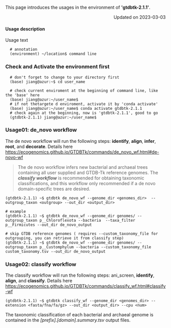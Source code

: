 
This page introduces the usages in the environment of **'gtdbtk-2.1.1'**.

<p align="right"> Updated on 2023-03-03 </p>

#### Usage description
Usage text 
```
  # annotation
  (environment) ~/location$ command line
```


### Check and Activate the environment first
```
  # don't forget to change to your directory first
  (base) jiang@azur:~$ cd user_name
  
  # check current enviroment at the beginning of command line, like the 'base' here
  (base) jiang@azur:~/user_name$
  # if not thetargete d enviroment, activate it by 'conda activate'
  (base) jiang@azur:~/user_name$ conda activate gtdbtk-2.1.1
  # check again at the beginning, now is 'gtdbtk-2.1.1', good to go
  (gtdbtk-2.1.1) jiang@azur:~/user_name$ 
```


### Usage01: de_novo workflow
The de novo workflow will run the following steps: **identify**, **align**, **infer**, **root**, and **decorate**. Details here https://ecogenomics.github.io/GTDBTk/commands/de_novo_wf.html#de-novo-wf
> The de novo workflow infers new bacterial and archaeal trees containing all user supplied and GTDB-Tk reference genomes. The ***classify workflow*** is recommended for obtaining taxonomic classifications, and this workflow only recommended if a de novo domain-specific trees are desired. 

```
(gtdbtk-2.1.1) ~$ gtdbtk de_novo_wf --genome_dir <genomes_dir>  --outgroup_taxon <outgroup> --out_dir <output_dir>

# example
(gtdbtk-2.1.1) ~$ gtdbtk de_novo_wf --genome_dir genomes/ --outgroup_taxon p__Chloroflexota --bacteria  --taxa_filter p__Firmicutes --out_dir de_novo_output

# skip GTDB reference genomes ( requires --custom_taxonomy_file for outgrouping, you can retrieve it from classify step)
(gtdbtk-2.1.1) ~$ gtdbtk de_novo_wf --genome_dir genomes/ --outgroup_taxon p__Customphylum --bacteria --custom_taxonomy_file custom_taxonomy.tsv --out_dir de_novo_output

```


### Usage02: classify workflow
The classify workflow will run the following steps: ani_screen, **identify**, **align**, and **classify**. Details here https://ecogenomics.github.io/GTDBTk/commands/classify_wf.html#classify-wf

```
(gtdbtk-2.1.1) ~$ gtdbtk classify_wf --genome_dir <genomes_dir> --extension <fasta/fna/fa/gz> --out_dir <output_dir> --cpu <num>

```
The taxonomic classification of each bacterial and archaeal genome is contained in the *[prefix].[domain].summary.tsv* output files.
